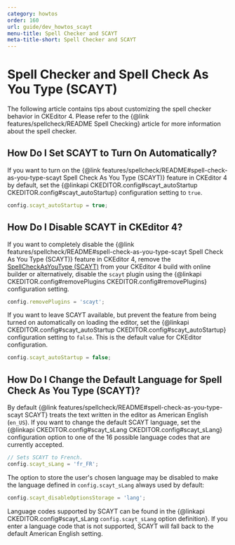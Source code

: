 ```yaml
---
category: howtos
order: 160
url: guide/dev_howtos_scayt
menu-title: Spell Checker and SCAYT
meta-title-short: Spell Checker and SCAYT
---
```

<!--
Copyright (c) 2003-2021, CKSource - Frederico Knabben. All rights reserved.
For licensing, see LICENSE.md.
-->

# Spell Checker and Spell Check As You Type (SCAYT)

The following article contains tips about customizing the spell checker behavior in CKEditor 4. Please refer to the {@link features/spellcheck/README Spell Checking} article for more information about the spell checker.


## How Do I Set SCAYT to Turn On Automatically?

If you want to turn on the {@link features/spellcheck/README#spell-check-as-you-type-scayt Spell Check As You Type (SCAYT)} feature in CKEditor 4 by default, set the {@linkapi CKEDITOR.config#scayt_autoStartup CKEDITOR.config#scayt_autoStartup} configuration setting to `true`.

```javascript
config.scayt_autoStartup = true;
```

## How Do I Disable SCAYT in CKEditor 4?

If you want to completely disable the {@link features/spellcheck/README#spell-check-as-you-type-scayt Spell Check As You Type (SCAYT)} feature in CKEditor 4, remove the [SpellCheckAsYouType (SCAYT)](https://ckeditor.com/cke4/addon/scayt) from your CKEditor 4 build with online builder or alternatively, disable the `scayt` plugin using the {@linkapi CKEDITOR.config#removePlugins CKEDITOR.config#removePlugins} configuration setting.

```javascript
config.removePlugins = 'scayt';
```

If you want to leave SCAYT available, but prevent the feature from being turned on automatically on loading the editor, set the {@linkapi CKEDITOR.config#scayt_autoStartup CKEDITOR.config#scayt_autoStartup} configuration setting to `false`. This is the default value for CKEditor configuration.

```javascript
config.scayt_autoStartup = false;
```

## How Do I Change the Default Language for Spell Check As You Type (SCAYT)?

By default {@link features/spellcheck/README#spell-check-as-you-type-scayt SCAYT} treats the text written in the editor as American English (`en_US`). If you want to change the default SCAYT language, set the {@linkapi CKEDITOR.config#scayt_sLang CKEDITOR.config#scayt_sLang} configuration option to one of the 16 possible language codes that are currently accepted.

```javascript
// Sets SCAYT to French.
config.scayt_sLang = 'fr_FR';
```

The option to store the user's chosen language may be disabled to make the language defined in `config.scayt_sLang` always used by default:

```javascript
config.scayt_disableOptionsStorage = 'lang';
```

Language codes supported by SCAYT can be found in the {@linkapi CKEDITOR.config#scayt_sLang `config.scayt_sLang` option definition}. If you enter a language code that is not supported, SCAYT will fall back to the default American English setting.
